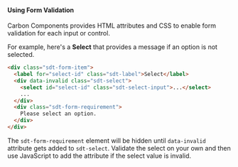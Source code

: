 #### Using Form Validation

Carbon Components provides HTML attributes and CSS to enable form validation for each input or control.

For example, here's a __Select__ that provides a message if an option is not selected.

```html
<div class="sdt-form-item">
  <label for="select-id" class="sdt-label">Select</label>
  <div data-invalid class="sdt-select">
    <select id="select-id" class="sdt-select-input">...</select>
    ...
  </div>
  <div class="sdt-form-requirement">
    Please select an option.
  </div>
</div>
```

The `sdt-form-requirement` element will be hidden until `data-invalid` attribute gets added to `sdt-select`.
Validate the select on your own and then use JavaScript to add the attribute if the select value is invalid.
